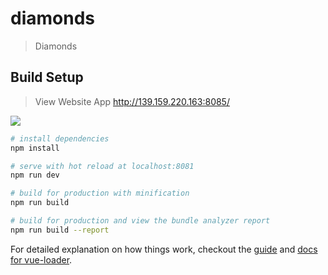 # diamonds

> Diamonds

## Build Setup

> View Website App
<a href="http://139.159.220.163:8085/" target="_blank">http://139.159.220.163:8085/</a>

<img src="https://raw.githubusercontent.com/xjh22222228/diamonds/master/static/images/view.png">

``` bash
# install dependencies
npm install

# serve with hot reload at localhost:8081
npm run dev

# build for production with minification
npm run build

# build for production and view the bundle analyzer report
npm run build --report
```

For detailed explanation on how things work, checkout the [guide](http://vuejs-templates.github.io/webpack/) and [docs for vue-loader](http://vuejs.github.io/vue-loader).
